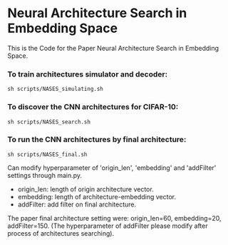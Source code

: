 # Neural Architecture Search in Embedding Space

This is the Code for the Paper Neural Architecture Search in Embedding Space.

### To train architectures simulator and decoder:

    sh scripts/NASES_simulating.sh
  
### To discover the CNN architectures for CIFAR-10:

    sh scripts/NASES_search.sh
  
### To run the CNN architectures by final architecture:

    sh scripts/NASES_final.sh
  
Can modify hyperparameter of 'origin_len', 'embedding' and 'addFilter' settings through main.py.

* origin_len: length of origin architecture vector.
* embedding: length of architecture-embedding vector.
* addFilter: add filter on final architecture.

The paper final architecture setting were: origin_len=60, embedding=20, addFilter=150. (The hyperparameter of addFilter please modify after process of architectures searching).
